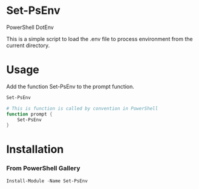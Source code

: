 # Set-PsEnv

PowerShell DotEnv

This is a simple script to load the .env file to process environment from the current directory.

Usage
==========
Add the function Set-PsEnv to the prompt function.

```powershell
Set-PsEnv
```

```powershell
# This is function is called by convention in PowerShell
function prompt {
    Set-PsEnv
}
```
Installation
============

### From PowerShell Gallery
```powershell
Install-Module -Name Set-PsEnv
```